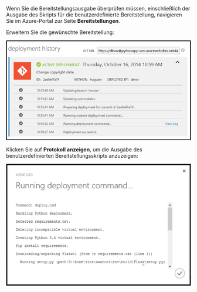 ﻿Wenn Sie die Bereitstellungsausgabe überprüfen müssen, einschließlich der Ausgabe des Skripts für die benutzerdefinierte Bereitstellung, navigieren Sie im Azure-Portal zur Seite **Bereitstellungen**.

Erweitern Sie die gewünschte Bereitstellung:

![](./media/web-sites-python-troubleshoot-deployment/portal-deployment-history.png)

Klicken Sie auf **Protokoll anzeigen**, um die Ausgabe des benutzerdefinierten Bereitstellungsskripts anzuzeigen:

![](./media/web-sites-python-troubleshoot-deployment/portal-deployment-log.png)

<!--HONumber=49-->